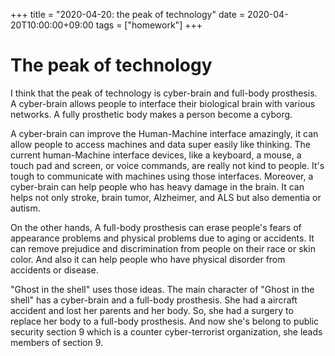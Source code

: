 +++
title =  "2020-04-20: the peak of technology"
date = 2020-04-20T10:00:00+09:00
tags = ["homework"]
+++

# The peak of technology

I think that the peak of technology is cyber-brain and full-body prosthesis.
A cyber-brain allows people to interface their biological brain with various networks.
A fully prosthetic body makes a person become a cyborg.

A cyber-brain can improve the Human-Machine interface amazingly,
it can allow people to access machines and data super easily like thinking.
The current human-Machine interface devices,
like a keyboard, a mouse, a touch pad and screen, or voice commands,
are really not kind to people.
It's tough to communicate with machines using those interfaces.
Moreover, a cyber-brain can help people who has heavy damage in the brain.
It can helps not only stroke, brain tumor, Alzheimer, and ALS but also dementia or autism.

On the other hands, A full-body prosthesis can erase people's fears of
appearance problems and physical problems due to aging or accidents.
It can remove prejudice and discrimination from people on their race or skin color.
And also it can help people who have physical disorder from accidents or disease.

"Ghost in the shell" uses those ideas.
The main character of "Ghost in the shell" has a cyber-brain and a full-body prosthesis.
She had a aircraft accident and lost her parents and her body.
So, she had a surgery to replace her body to a full-body prosthesis.
And now she's belong to public security section 9 which is a counter cyber-terrorist organization,
she leads members of section 9.
